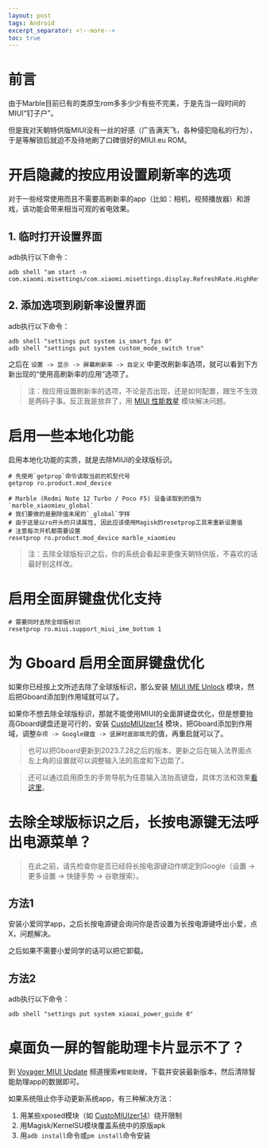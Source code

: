 ```yaml
---
layout: post
tags: Android
excerpt_separator: <!--more-->
toc: true
---
```


# 前言

由于Marble目前已有的类原生rom多多少少有些不完美，于是先当一段时间的MIUI“钉子户”。

但是我对天朝特供版MIUI没有一丝的好感（广告满天飞，各种侵犯隐私的行为），于是等解锁后就迫不及待地刷了口碑很好的MIUI.eu ROM。

<!--more-->

# 开启隐藏的按应用设置刷新率的选项

对于一些经常使用而且不需要高刷新率的app（比如：相机，视频播放器）和游戏，该功能会带来相当可观的省电效果。

## 1. 临时打开设置界面

adb执行以下命令：

```shell
adb shell "am start -n com.xiaomi.misettings/com.xiaomi.misettings.display.RefreshRate.HighRefreshOptionsActivity"
```

## 2. 添加选项到刷新率设置界面

adb执行以下命令：

```shell
adb shell "settings put system is_smart_fps 0"
adb shell "settings put system custom_mode_switch true"
```

之后在 `设置 -> 显示 -> 屏幕刷新率 -> 自定义` 中更改刷新率选项，就可以看到下方新出现的“使用高刷新率的应用”选项了。

> 注：按应用设置刷新率的选项，不论是否出现，还是如何配置，跟生不生效是两码子事。反正我是放弃了，用 [MIUI 性能救星](https://github.com/Xposed-Modules-Repo/com.rdstory.miuiperfsaver) 模块解决问题。

# 启用一些本地化功能

启用本地化功能的实质，就是去除MIUI的全球版标识。

```shell
# 先使用`getprop`命令读取当前的机型代号
getprop ro.product.mod_device

# Marble (Redmi Note 12 Turbo / Poco F5) 设备读取到的值为`marble_xiaomieu_global`
# 我们要做的是删除值末尾的`_global`字样
# 由于这是以ro开头的只读属性, 因此应该使用Magisk的resetprop工具来重新设置值
# 注意每次开机都需要设置
resetprop ro.product.mod_device marble_xiaomieu
```

> 注：去除全球版标识之后，你的系统会看起来更像天朝特供版，不喜欢的话最好别这样改。

# 启用全面屏键盘优化支持

```shell
# 需要同时去除全球版标识
resetprop ro.miui.support_miui_ime_bottom 1
```

# 为 Gboard 启用全面屏键盘优化

如果你已经按上文所述去除了全球版标识，那么安装 [MIUI IME Unlock](https://github.com/Xposed-Modules-Repo/com.xposed.miuiime) 模块，然后把Gboard添加到作用域就可以了。

如果你不想去除全球版标识，那就不能使用MIUI的全面屏键盘优化，但是想要抬高Gboard键盘还是可行的，安装 [CustoMIUIzer14](https://github.com/monwf/customiuizer) 模块，把Gboard添加到作用域，调整`杂项 -> Google键盘 -> 竖屏时底部填充`的值，再重启就可以了。

> 也可以把Gboard更新到2023.7.28之后的版本，更新之后在输入法界面点左上角的设置就可以调整输入法的高度和下边距了。

> 还可以通过启用原生的手势导航为任意输入法抬高键盘，具体方法和效果[看这里](https://t.me/light_summer/206)。

# 去除全球版标识之后，长按电源键无法呼出电源菜单？

> 在此之前，请先检查你是否已经将长按电源键动作绑定到Google（设置 -> 更多设置 -> 快捷手势 -> 谷歌搜索）。

## 方法1

安装小爱同学app，之后长按电源键会询问你是否设置为长按电源键呼出小爱，点X，问题解决。

之后如果不需要小爱同学的话可以把它卸载。

## 方法2

adb执行以下命令：

```shell
adb shell "settings put system xiaoai_power_guide 0"
```

# 桌面负一屏的智能助理卡片显示不了？

到 [Voyager MIUI Update](https://t.me/VoyagerMIUIUpdate) 频道搜索`#智能助理`，下载并安装最新版本，然后清除智能助理app的数据即可。

如果系统阻止你手动更新系统app，有三种解决方法：

1. 用某些xposed模块（如 [CustoMIUIzer14](https://github.com/monwf/customiuizer)）绕开限制
2. 用Magisk/KernelSU模块覆盖系统中的原版apk
3. 用`adb install`命令或`pm install`命令安装

